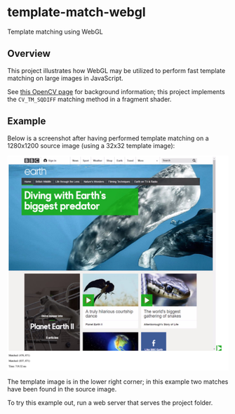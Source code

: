 # template-match-webgl
Template matching using WebGL

## Overview
This project illustrates how WebGL may be utilized to perform fast template matching on large images in JavaScript. 

See [this OpenCV page](http://docs.opencv.org/2.4/doc/tutorials/imgproc/histograms/template_matching/template_matching.html) for background information; this project implements the `CV_TM_SQDIFF` matching method in a fragment shader. 

## Example
Below is a screenshot after having performed template matching on a 1280x1200 source image (using a 32x32 template image):

![](assets/template-match-webgl.jpg)

The template image is in the lower right corner; in this example two matches have been found in the source image.

To try this example out, run a web server that serves the project folder.
